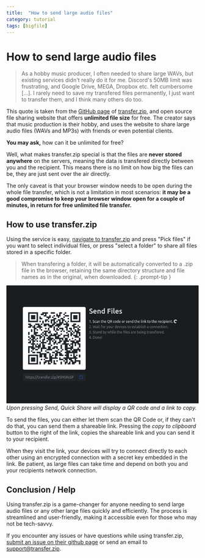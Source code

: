 ```yaml
---
title:  "How to send large audio files"
category: tutorial
tags: [bigfile]
---
```

# How to send large audio files

> As a hobby music producer, I often needed to share large WAVs, but existing services didn't really do it for me. Discord's 50MB limit was frustrating, and Google Drive, MEGA, Dropbox etc. felt cumbersome [...]. I rarely need to save my transfered files permanently, I just want to transfer them, and I think many others do too.

This quote is taken from the [GitHub page](https://github.com/robinkarlberg/transfer.zip-web/) of [transfer.zip](https://transfer.zip/), and open source file sharing website that offers **unlimited file size** for free. The creator says that music production is their hobby, and uses the website to share large audio files (WAVs and MP3s) with friends or even potential clients.

**You may ask,** how can it be unlimited for free? 

Well, what makes transfer.zip special is that the files are **never stored anywhere** on the servers, meaning the data is transfered directly between you and the recipient. This means there is no limit on how big the files can be, they are just sent over the air directly. 

The only caveat is that your browser window needs to be open during the whole file transfer, which is not a limitation in most scenarios: **it may be a good compromise to keep your browser window open for a couple of minutes, in return for free unlimited file transfer.**

## How to use transfer.zip

Using the service is easy, [navigate to transfer.zip](https://transfer.zip/quick-share) and press "Pick files" if you want to select individual files, or press "select a folder" to share all files stored in a specific folder. 

> When transfering a folder, it will be automatically converted to a .zip file in the browser, retaining the same directory structure and file names as in the original, when downloaded.
{: .prompt-tip }

![Screenshot showing the Quick Share page, a big QR code and a link to download the files.](/assets/img/quick-share-progress-1.png)
_Upon pressing Send, Quick Share will display a QR code and a link to copy._

To send the files, you can either let them scan the QR Code or, if they can't do that, you can send them a shareable link. Pressing the *copy to clipboard* button to the right of the link, copies the shareable link and you can send it to your recipient. 

When they visit the link, your devices will try to connect directly to each other using an encrypted connection with a secret key embedded in the link. Be patient, as large files can take time and depend on both you and your recipients network connection.

## Conclusion / Help

Using transfer.zip is a game-changer for anyone needing to send large audio files or any other large files quickly and efficiently. The process is streamlined and user-friendly, making it accessible even for those who may not be tech-savvy.

If you encounter any issues or have questions while using transfer.zip, [submit an issue on their github page](https://github.com/robinkarlberg/transfer.zip-web) or send an email to [support@transfer.zip](mailto:support@transfer.zip).